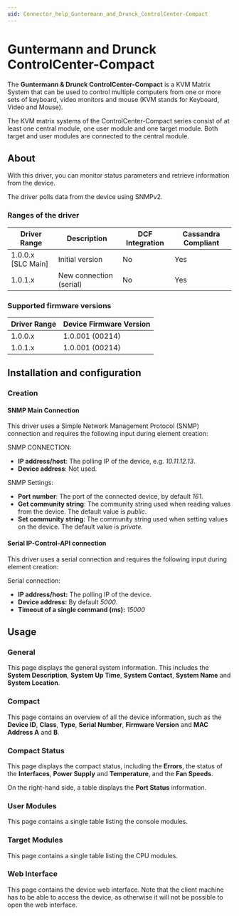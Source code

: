 ```yaml
---
uid: Connector_help_Guntermann_and_Drunck_ControlCenter-Compact
---
```


# Guntermann and Drunck ControlCenter-Compact

The **Guntermann & Drunck ControlCenter-Compact** is a KVM Matrix System that can be used to control multiple computers from one or more sets of keyboard, video monitors and mouse (KVM stands for Keyboard, Video and Mouse).

The KVM matrix systems of the ControlCenter-Compact series consist of at least one central module, one user module and one target module. Both target and user modules are connected to the central module.

## About

With this driver, you can monitor status parameters and retrieve information from the device.

The driver polls data from the device using SNMPv2.

### Ranges of the driver

| **Driver Range**     | **Description**         | **DCF Integration** | **Cassandra Compliant** |
|----------------------|-------------------------|---------------------|-------------------------|
| 1.0.0.x \[SLC Main\] | Initial version         | No                  | Yes                     |
| 1.0.1.x              | New connection (serial) | No                  | Yes                     |

### Supported firmware versions

| **Driver Range** | **Device Firmware Version** |
|------------------|-----------------------------|
| 1.0.0.x          | 1.0.001 (00214)             |
| 1.0.1.x          | 1.0.001 (00214)             |

## Installation and configuration

### Creation

#### SNMP Main Connection

This driver uses a Simple Network Management Protocol (SNMP) connection and requires the following input during element creation:

SNMP CONNECTION:

- **IP address/host**: The polling IP of the device, e.g. *10.11.12.13*.
- **Device address**: Not used.

SNMP Settings:

- **Port number**: The port of the connected device, by default *161*.
- **Get community string**: The community string used when reading values from the device. The default value is *public*.
- **Set community string**: The community string used when setting values on the device. The default value is *private.*

#### Serial IP-Control-API connection

This driver uses a serial connection and requires the following input during element creation:

Serial connection:

- **IP address/host:** The polling IP of the device.
- **Device address:** By default *5000*.
- **Timeout of a single command (ms):** *15000*

## Usage

### General

This page displays the general system information. This includes the **System Description**, **System Up Time**, **System Contact**, **System Name** and **System Location**.

### Compact

This page contains an overview of all the device information, such as the **Device ID**, **Class**, **Type**, **Serial Number**, **Firmware Version** and **MAC Address A** and **B**.

### Compact Status

This page displays the compact status, including the **Errors**, the status of the **Interfaces**, **Power Supply** and **Temperature**, and the **Fan Speeds**.

On the right-hand side, a table displays the **Port Status** information.

### User Modules

This page contains a single table listing the console modules.

### Target Modules

This page contains a single table listing the CPU modules.

### Web Interface

This page contains the device web interface. Note that the client machine has to be able to access the device, as otherwise it will not be possible to open the web interface.
